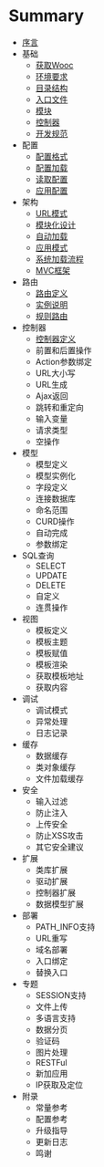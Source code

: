 # Summary

* [序言](README.md)
* 基础
   * [获取Wooc](base/获取Wooc.md)
   * [环境要求](base/环境要求.md)
   * [目录结构](base/目录结构.md)
   * [入口文件](base/入口文件.md)
   * [模块](base/模块.md)
   * [控制器](base/控制器.md)
   * [开发规范](base/开发规范.md)
* 配置
   * [配置格式](config/配置格式.md)
   * [配置加载](config/配置加载.md)
   * [读取配置](config/读取配置.md)
   * [应用配置](config/应用配置.md)
* 架构
   * [URL模式](architecture/URL模式.md)
   * [模块化设计](architecture/模块化设计.md)
   * [自动加载](architecture/自动加载.md)
   * [应用模式](architecture/应用模式.md)
   * [系统加载流程](architecture/系统加载流程.md)
   * [MVC框架](architecture/MVC框架.md)
* 路由
   * [路由定义](route/路由定义.md)
   * [实例说明](route/实例说明.md)
   * [规则路由](route/规则路由.md)
* 控制器
   * [控制器定义](controller/控制器定义.md)
   * 前置和后置操作
   * Action参数绑定
   * URL大小写
   * URL生成
   * Ajax返回
   * 跳转和重定向
   * 输入变量
   * 请求类型
   * 空操作
* 模型
   * 模型定义
   * 模型实例化
   * 字段定义
   * 连接数据库
   * 命名范围
   * CURD操作
   * 自动完成
   * 参数绑定
* SQL查询
   * SELECT
   * UPDATE
   * DELETE
   * 自定义
   * 连贯操作
* 视图
   * 模板定义
   * 模板主题
   * 模板赋值
   * 模板渲染
   * 获取模板地址
   * 获取内容
* 调试
   * 调试模式
   * 异常处理
   * 日志记录
* 缓存
   * 数据缓存
   * 类对象缓存
   * 文件加载缓存
* 安全
   * 输入过滤
   * 防止注入
   * 上传安全
   * 防止XSS攻击
   * 其它安全建议
* 扩展
   * 类库扩展
   * 驱动扩展
   * 控制器扩展
   * 数据模型扩展
* 部署
   * PATH_INFO支持
   * URL重写
   * 域名部署
   * 入口绑定
   * 替换入口
* 专题
   * SESSION支持
   * 文件上传
   * 多语言支持
   * 数据分页
   * 验证码
   * 图片处理
   * RESTFul
   * 新加应用
   * IP获取及定位
* 附录
   * 常量参考
   * 配置参考
   * 升级指导
   * 更新日志
   * 鸣谢

